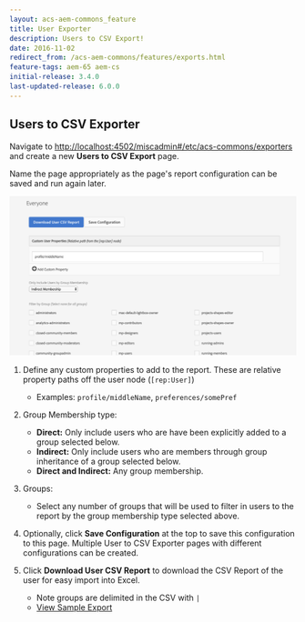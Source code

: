 ```yaml
---
layout: acs-aem-commons_feature
title: User Exporter
description: Users to CSV Export!
date: 2016-11-02
redirect_from: /acs-aem-commons/features/exports.html
feature-tags: aem-65 aem-cs
initial-release: 3.4.0
last-updated-release: 6.0.0
---
```


## Users to CSV Exporter

Navigate to [http://localhost:4502/miscadmin#/etc/acs-commons/exporters](http://localhost:4502/miscadmin#/etc/acs-commons/exporters) and create a new **Users to CSV Export** page.

Name the page appropriately as the page's report configuration can be saved and run again later.

![Users to CSV Export](images/users-to-csv.png)

1. Define any custom properties to add to the report. These are relative property paths off the user node (`[rep:User]`)
    * Examples: `profile/middleName`, `preferences/somePref`
2. Group Membership type:
    * **Direct:** Only include users who are have been explicitly added to a group selected below.
    * **Indirect:** Only include users who are members through group inheritance of a group selected below.
    * **Direct and Indirect:** Any group membership.
3. Groups:
    * Select any number of groups that will be used to filter in users to the report by the group membership type selected above.
    
4. Optionally, click **Save Configuration** at the top to save this configuration to this page. Multiple User to CSV Exporter pages with different configurations can be created.

5. Click **Download User CSV Report** to download the CSV Report of the user for easy import into Excel.
    * Note groups are delimited in the CSV with `|`
    * [View Sample Export](users.export.csv)

